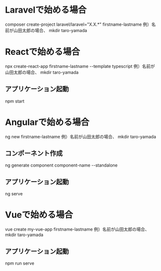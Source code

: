 # Laravelで始める場合
composer create-project laravel/laravel="X.X.*" firstname-lastname
例）名前が山田太郎の場合、 mkdir taro-yamada

# Reactで始める場合
npx create-react-app firstname-lastname --template typescript
例）名前が山田太郎の場合、 mkdir taro-yamada

## アプリケーション起動
npm start

# Angularで始める場合
ng new firstname-lastname
例）名前が山田太郎の場合、 mkdir taro-yamada

## コンポーネント作成
ng generate component component-name --standalone

## アプリケーション起動
ng serve

# Vueで始める場合
vue create my-vue-app firstname-lastname
例）名前が山田太郎の場合、 mkdir taro-yamada

## アプリケーション起動
npm run serve